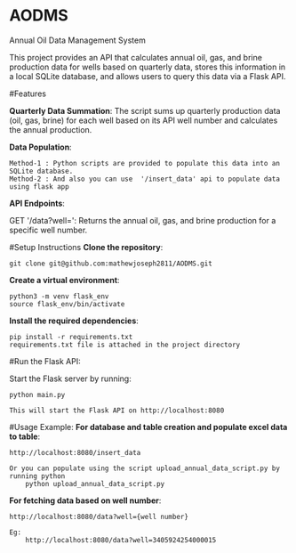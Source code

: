 # AODMS
Annual Oil Data Management System

This project provides an API that calculates annual oil, gas, and brine production data for wells based on quarterly data, stores this information in a local SQLite database, and allows users to query this data via a Flask API.

#Features

**Quarterly Data Summation**: The script sums up quarterly production data (oil, gas, brine) for each well based on its API well number and calculates the annual production.

**Data Population**: 

	Method-1 : Python scripts are provided to populate this data into an SQLite database.
	Method-2 : And also you can use  '/insert_data' api to populate data using flask app
	
**API Endpoints**:

GET '/data?well=': Returns the annual oil, gas, and brine production for a specific well number.



#Setup Instructions
**Clone the repository**:

	git clone git@github.com:mathewjoseph2811/AODMS.git

**Create a virtual environment**:

	python3 -m venv flask_env
	source flask_env/bin/activate   
	
**Install the required dependencies**:

	pip install -r requirements.txt
	requirements.txt file is attached in the project directory
	
#Run the Flask API:

Start the Flask server by running:

	python main.py
	
	This will start the Flask API on http://localhost:8080
	
#Usage Example:
**For database and table creation and populate excel data to table**:

	http://localhost:8080/insert_data
	
	Or you can populate using the script upload_annual_data_script.py by running python 
		python upload_annual_data_script.py
		
		
**For fetching data based on well number**:

	http://localhost:8080/data?well={well number}
	
	Eg:
		http://localhost:8080/data?well=3405924254000015
		
		
		


